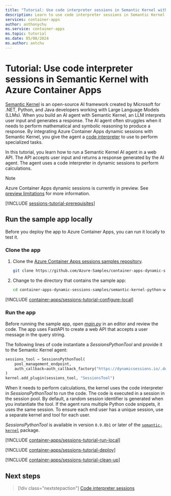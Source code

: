```yaml
---
title: "Tutorial: Use code interpreter sessions in Semantic Kernel with Azure Container Apps"
description: Learn to use code interpreter sessions in Semantic Kernel on Azure Container Apps.
services: container-apps
author: anthonychu
ms.service: container-apps
ms.topic: tutorial
ms.date: 05/08/2024
ms.author: antchu
---
```


# Tutorial: Use code interpreter sessions in Semantic Kernel with Azure Container Apps

[Semantic Kernel](/semantic-kernel/overview/) is an open-source AI framework created by Microsoft for .NET, Python, and Java developers working with Large Language Models (LLMs). When you build an AI agent with Semantic Kernel, an LLM interprets user input and generates a response. The AI agent often struggles when it needs to perform mathematical and symbolic reasoning to produce a response. By integrating Azure Container Apps dynamic sessions with Semantic Kernel, you give the agent a [code interpreter](sessions-code-interpreter.md) to use to perform specialized tasks.

In this tutorial, you learn how to run a Semantic Kernel AI agent in a web API. The API accepts user input and returns a response generated by the AI agent. The agent uses a code interpreter in dynamic sessions to perform calculations.

> [!NOTE]
> Azure Container Apps dynamic sessions is currently in preview. See [preview limitations](./sessions-code-interpreter.md#preview-limitations) for more information.

[!INCLUDE [sessions-tutorial-prerequisites](../../includes/container-apps/sessions-tutorial-prerequisites.md)]

## Run the sample app locally

Before you deploy the app to Azure Container Apps, you can run it locally to test it.

### Clone the app

1. Clone the [Azure Container Apps sessions samples repository](https://github.com/Azure-Samples/container-apps-dynamic-sessions-samples).

    ```bash
    git clone https://github.com/Azure-Samples/container-apps-dynamic-sessions-samples.git
    ```

1. Change to the directory that contains the sample app:

    ```bash
    cd container-apps-dynamic-sessions-samples/semantic-kernel-python-webapi
    ```

[!INCLUDE [container-apps/sessions-tutorial-configure-local](../../includes/container-apps/sessions-tutorial-configure-local.md)]

### Run the app

Before running the sample app, open [*main.py*](https://github.com/Azure-Samples/container-apps-dynamic-sessions-samples/blob/main/semantic-kernel-python-webapi/main.py) in an editor and review the code. The app uses FastAPI to create a web API that accepts a user message in the query string.

The following lines of code instantiate a *SessionsPythonTool* and provide it to the Semantic Kernel agent:

```python
sessions_tool = SessionsPythonTool(
    pool_management_endpoint,
    auth_callback=auth_callback_factory("https://dynamicsessions.io/.default"),
)
kernel.add_plugin(sessions_tool, "SessionsTool")
```

When it needs to perform calculations, the kernel uses the code interpreter in *SessionsPythonTool* to run the code. The code is executed in a session in the session pool. By default, a random session identifier is generated when you instantiate the tool. If the agent runs multiple Python code snippets, it uses the same session. To ensure each end user has a unique session, use a separate kernel and tool for each user.

*SessionsPythonTool* is available in version `0.9.8b1` or later of the [`semantic-kernel`](https://pypi.org/project/semantic-kernel/) package.

[!INCLUDE [container-apps/sessions-tutorial-run-local](../../includes/container-apps/sessions-tutorial-run-local.md)]

[!INCLUDE [container-apps/sessions-tutorial-deploy](../../includes/container-apps/sessions-tutorial-deploy.md)]

[!INCLUDE [container-apps/sessions-tutorial-clean-up](../../includes/container-apps/sessions-tutorial-clean-up.md)]

## Next steps

> [!div class="nextstepaction"]
> [Code interpreter sessions](./sessions-code-interpreter.md)

